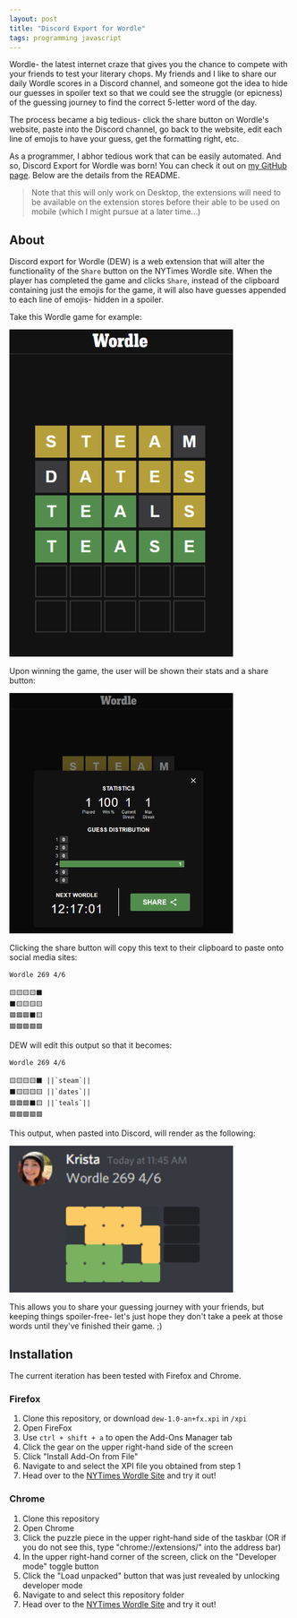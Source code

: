 ```yaml
---
layout: post
title: "Discord Export for Wordle"
tags: programming javascript
---
```


Wordle- the latest internet craze that gives you the chance to compete with your friends to test your literary chops.
My friends and I like to share our daily Wordle scores in a Discord channel, and someone got the idea to hide our guesses in spoiler text so that we
could see the struggle (or epicness) of the guessing journey to find the correct 5-letter word of the day.

The process became a big tedious- click the share button on Wordle's website, paste into the Discord channel, go back to the website, edit each line
of emojis to have your guess, get the formatting right, etc.

As a programmer, I abhor tedious work that can be easily automated. And so, Discord Export for Wordle was born!
You can check it out on [my GitHub page](https://github.com/kristaboone/discord-export-for-wordle).
Below are the details from the README.

> Note that this will only work on Desktop, the extensions will need to be available on the extension stores before their able to be used on mobile
> (which I might pursue at a later time...)


## About

Discord export for Wordle (DEW) is a web extension that will alter the functionality of the `Share` button on the NYTimes Wordle site. When the player has completed the game and clicks `Share`, instead of the clipboard containing just the emojis for the game, it will also have guesses appended to each line of emojis- hidden in a spoiler.

Take this Wordle game for example:

<img src="https://github.com/kristaboone/discord-export-for-wordle/blob/main/img/game.PNG?raw=true" alt="game" width="400"/>

Upon winning the game, the user will be shown their stats and a share button:

<img src="https://github.com/kristaboone/discord-export-for-wordle/blob/main/img/stats.PNG?raw=true" alt="stats" width="400"/>

Clicking the share button will copy this text to their clipboard to paste onto social media sites:

```
Wordle 269 4/6

🟨🟨🟨🟨⬛
⬛🟨🟨🟨🟨
🟩🟩🟩⬛🟨
🟩🟩🟩🟩🟩
```

DEW will edit this output so that it becomes:

```
Wordle 269 4/6

🟨🟨🟨🟨⬛ ||`steam`||
⬛🟨🟨🟨🟨 ||`dates`||
🟩🟩🟩⬛🟨 ||`teals`||
🟩🟩🟩🟩🟩
```

This output, when pasted into Discord, will render as the following:

<img src="https://github.com/kristaboone/discord-export-for-wordle/blob/main/img/discord-1.PNG?raw=true" alt="discord" width="400"/>

This allows you to share your guessing journey with your friends, but keeping things spoiler-free- let's just hope they don't take a peek at those words until they've finished their game. ;)

## Installation

The current iteration has been tested with Firefox and Chrome.

### Firefox

1. Clone this repository, or download `dew-1.0-an+fx.xpi` in `/xpi`
2. Open FireFox
3. Use `ctrl + shift + a` to open the Add-Ons Manager tab
4. Click the gear on the upper right-hand side of the screen
5. Click "Install Add-On from File"
6. Navigate to and select the XPI file you obtained from step 1
7. Head over to the [NYTimes Wordle Site](https://www.nytimes.com/games/wordle/index.html) and try it out!

### Chrome

1. Clone this repository
2. Open Chrome
3. Click the puzzle piece in the upper right-hand side of the taskbar (OR if you do not see this, type "chrome://extensions/" into the address bar)
4. In the upper right-hand corner of the screen, click on the "Developer mode" toggle button
5. Click the "Load unpacked" button that was just revealed by unlocking developer mode
6. Navigate to and select this repository folder
7. Head over to the [NYTimes Wordle Site](https://www.nytimes.com/games/wordle/index.html) and try it out!

